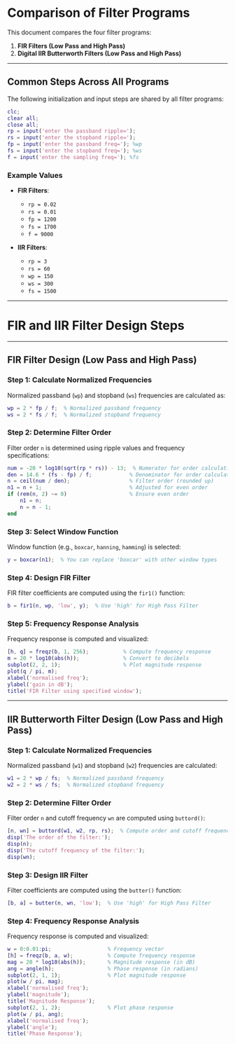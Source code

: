 # Comparison of Filter Programs

This document compares the four filter programs:
1. **FIR Filters (Low Pass and High Pass)**
2. **Digital IIR Butterworth Filters (Low Pass and High Pass)**

---

## Common Steps Across All Programs

The following initialization and input steps are shared by all filter programs:

```matlab
clc;
clear all;
close all;
rp = input('enter the passband ripple=');
rs = input('enter the stopband ripple=');
fp = input('enter the passband freq='); %wp
fs = input('enter the stopband freq='); %ws
f = input('enter the sampling freq='); %fs
```

### Example Values
- **FIR Filters**:
  - `rp = 0.02`
  - `rs = 0.01`
  - `fp = 1200`
  - `fs = 1700`
  - `f = 9000`
  
- **IIR Filters**:
  - `rp = 3`
  - `rs = 60`
  - `wp = 150`
  - `ws = 300`
  - `fs = 1500`

---

# FIR and IIR Filter Design Steps  

---

## **FIR Filter Design (Low Pass and High Pass)**  

### **Step 1: Calculate Normalized Frequencies**  
Normalized passband (`wp`) and stopband (`ws`) frequencies are calculated as:  
```matlab
wp = 2 * fp / f;  % Normalized passband frequency
ws = 2 * fs / f;  % Normalized stopband frequency
```  

### **Step 2: Determine Filter Order**  
Filter order `n` is determined using ripple values and frequency specifications:  
```matlab
num = -20 * log10(sqrt(rp * rs)) - 13;  % Numerator for order calculation
den = 14.6 * (fs - fp) / f;            % Denominator for order calculation
n = ceil(num / den);                   % Filter order (rounded up)
n1 = n + 1;                            % Adjusted for even order
if (rem(n, 2) ~= 0)                    % Ensure even order
    n1 = n;
    n = n - 1;
end
```  

### **Step 3: Select Window Function**  
Window function (e.g., `boxcar`, `hanning`, `hamming`) is selected:  
```matlab
y = boxcar(n1);  % You can replace 'boxcar' with other window types
```  

### **Step 4: Design FIR Filter**  
FIR filter coefficients are computed using the `fir1()` function:  
```matlab
b = fir1(n, wp, 'low', y);  % Use 'high' for High Pass Filter
```  

### **Step 5: Frequency Response Analysis**  
Frequency response is computed and visualized:  
```matlab
[h, q] = freqz(b, 1, 256);           % Compute frequency response
m = 20 * log10(abs(h));              % Convert to decibels
subplot(2, 2, 1);                    % Plot magnitude response
plot(q / pi, m);
xlabel('normalised freq');
ylabel('gain in dB');
title('FIR Filter using specified window');
```  

---

## **IIR Butterworth Filter Design (Low Pass and High Pass)**  

### **Step 1: Calculate Normalized Frequencies**  
Normalized passband (`w1`) and stopband (`w2`) frequencies are calculated:  
```matlab
w1 = 2 * wp / fs;  % Normalized passband frequency
w2 = 2 * ws / fs;  % Normalized stopband frequency
```  

### **Step 2: Determine Filter Order**  
Filter order `n` and cutoff frequency `wn` are computed using `buttord()`:  
```matlab
[n, wn] = buttord(w1, w2, rp, rs);  % Compute order and cutoff frequency
disp('The order of the filter:');
disp(n);
disp('The cutoff frequency of the filter:');
disp(wn);
```  

### **Step 3: Design IIR Filter**  
Filter coefficients are computed using the `butter()` function:  
```matlab
[b, a] = butter(n, wn, 'low');  % Use 'high' for High Pass Filter
```  

### **Step 4: Frequency Response Analysis**  
Frequency response is computed and visualized:  
```matlab
w = 0:0.01:pi;                  % Frequency vector
[h] = freqz(b, a, w);           % Compute frequency response
mag = 20 * log10(abs(h));       % Magnitude response (in dB)
ang = angle(h);                 % Phase response (in radians)
subplot(2, 1, 1);               % Plot magnitude response
plot(w / pi, mag);
xlabel('normalised freq');
ylabel('magnitude');
title('Magnitude Response');
subplot(2, 1, 2);               % Plot phase response
plot(w / pi, ang);
xlabel('normalised freq');
ylabel('angle');
title('Phase Response');
```  
